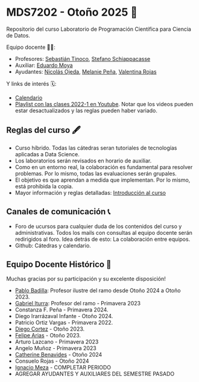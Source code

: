 # MDS7202 - Otoño 2025 🍃

Repositorio del curso Laboratorio de Programación Científica para Ciencia de Datos.

Equipo docente 🧑‍🏫:

- Profesores: [Sebastián Tinoco](https://github.com/sebatinoco), [Stefano Schiappacasse](https://github.com/stefanoschiappacasse)
- Auxiliar: [Eduardo Moya](https://github.com/eduardomoyab)
- Ayudantes: [Nicolás Ojeda](https://github.com/nicolasojedag), [Melanie Peña](https://github.com/melaniejalea), [Valentina Rojas](https://github.com/vrojasosorio)


Y links de interés 🗓️:


- [Calendario](https://github.com/MDS7202/MDS7202/blob/main/Calendario.md)
- [Playlist con las clases 2022-1 en Youtube](https://www.youtube.com/playlist?list=PLIaUi-1jO5b4PztTeatJFQO1QeQwGo3FS). Notar que los videos pueden estar desactualizados y las reglas pueden haber variado.

##  Reglas del curso 🖋️

- Curso híbrido. Todas las cátedras seran tutoriales de tecnologías aplicadas a Data Science.
- Los laboratorios serán revisados en horario de auxiliar.
- Como en un entorno real, la colaboración es fundamental para resolver problemas. Por lo mismo, todas las evaluaciones serán grupales.
- El objetivo es que aprendan a medida que implementan. Por lo mismo, está prohibida la copia.
- Mayor información y reglas detalladas: [Introducción al curso](https://github.com/MDS7202/clases/2025-01/01_Presentacion_del_Curso.pdf)

## Canales de comunicación 📞

- Foro de ucursos para cualquier duda de los contenidos del curso y administrativas. Todos los mails con consultas al equipo docente serán redirigidos al foro. Idea detrás de esto: La colaboración entre equipos.
- Github: Cátedras y calendario.

## Equipo Docente Histórico 🌠

Muchas gracias por su participación y su excelente disposición!

- [Pablo Badilla](https://github.com/pbadillatorrealba): Profesor ilustre del ramo desde Otoño 2024 a Otoño 2023.
- [Gabriel Iturra](https://giturra.cl/): Profesor del ramo - Primavera 2023
- Constanza F. Peña - Primavera 2024.
- Diego Irarrázaval Infante - Otoño 2024.
- Patricio Ortiz Vargas - Primavera 2022.
- [Diego Cortez](https://github.com/dncortez) - Otoño 2023.
- [Felipe Arias](https://github.com/FelipeAriasT) - Otoño 2023.
- Arturo Lazcano - Primavera 2023
- Angelo Muñoz - Primavera 2023
- [Catherine Benavides](https://github.com/catherine-benavides-mena) - Otoño 2024
- Consuelo Rojas - Otoño 2024
- [Ignacio Meza](https://github.com/Mezosky) -  COMPLETAR PERIODO
- AGREGAR AYUDANTES Y AUXILIARES DEL SEMESTRE PASADO 